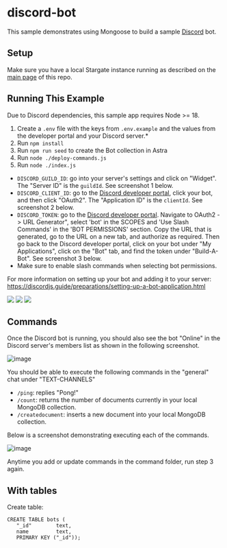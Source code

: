 # discord-bot

This sample demonstrates using Mongoose to build a sample 
[Discord](https://discord.com) bot.

## Setup

Make sure you have a local Stargate instance running as described on the [main page](../README.md) of this repo.

## Running This Example

Due to Discord dependencies, this sample app requires Node >= 18.

1. Create a `.env` file with the keys from `.env.example` and the values from the developer portal and your Discord server.*
1. Run `npm install`
1. Run `npm run seed` to create the Bot collection in Astra
1. Run `node ./deploy-commands.js`
1. Run `node ./index.js`

* `DISCORD_GUILD_ID`: go into your server's settings and click on "Widget". The "Server ID" is the `guildId`. See screenshot 1 below.
* `DISCORD_CLIENT_ID`: go to the [Discord developer portal](https://discord.com/developers/applications), click your bot, and then click "OAuth2". The "Application ID" is the `clientId`. See screenshot 2 below.
* `DISCORD_TOKEN`: go to the [Discord developer portal](https://discord.com/developers/applications). Navigate to OAuth2 -> URL Generator", select 'bot' in the SCOPES and 'Use Slash Commands' in the 'BOT PERMISSIONS' section. Copy the URL that is generated, go to the URL on a new tab, and authorize as required. Then go back to the Discord developer portal, click on your bot under "My Applications", click on the "Bot" tab, and find the token under "Build-A-Bot". See screenshot 3 below.
* Make sure to enable slash commands when selecting bot permissions.

For more information on setting up your bot and adding it to your server: https://discordjs.guide/preparations/setting-up-a-bot-application.html

<img src="https://user-images.githubusercontent.com/1620265/226195771-52cad494-ad35-4098-83fd-b22001fc2de9.png">

<img src="https://user-images.githubusercontent.com/1620265/226195959-ade64ca0-1279-438e-beae-4793ed877cc4.png">

<img src="https://user-images.githubusercontent.com/1620265/226196076-947e5afa-d6ba-4e8c-ab94-8a937dc4dc0e.png">

## Commands

Once the Discord bot is running, you should also see the bot "Online" in the Discord server's members list as shown in the following screenshot.

![image](https://user-images.githubusercontent.com/1620265/228900485-9dd50041-f0de-48db-89ad-fec0c7664b92.png)

You should be able to execute the following commands in the "general" chat under "TEXT-CHANNELS"

- `/ping`: replies "Pong!"
- `/count`: returns the number of documents currently in your local MongoDB collection.
- `/createdocument`: inserts a new document into your local MongoDB collection.

Below is a screenshot demonstrating executing each of the commands.

![image](https://user-images.githubusercontent.com/1620265/213293087-53505a73-3038-4db8-b21b-d9149a5396ed.png)

Anytime you add or update commands in the command folder, run step 3 again.

## With tables

Create table:

```
CREATE TABLE bots (
   "_id"        text, 
   name         text,
   PRIMARY KEY ("_id"));
```